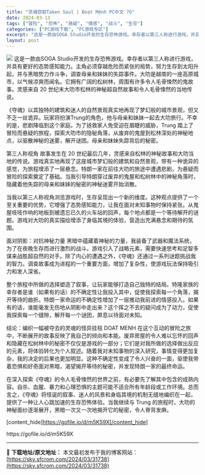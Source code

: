 ```yaml
---
title: "灵魂窃取Taken Soul | Đoạt Mệnh PC中文 7G"
date: 2024-03-13
tags: ["冒险", "恐怖", "悬疑", "情感", "战斗", "生存"]
categories: ["PC游戏下载", "PC游戏专区"]
excerpt: "这是一款由SOGA Studio开发的生存恐怖游戏。幸存者以第三人称进行游戏，并具有更好的态势感知能力。主角必须穿越危险而紧张的局势，努力生存到太阳升起，并与黑暗势力作斗争，调查母亲和妹妹的失踪事件。大叻是越南的一座高原城市，以气候凉爽而闻名。它拥有广阔的松树林，周围有许多令人毛骨悚然的鬼故事。灵感&hellip;"
layout: post
---
```


<img class="aligncenter" src="https://sky.sfcrom.com/wp-content/uploads/2024/03/20240329101405-52d08.jpeg" />
这是一款由SOGA Studio开发的生存恐怖游戏。幸存者以第三人称进行游戏，并具有更好的态势感知能力。主角必须穿越危险而紧张的局势，努力生存到太阳升起，并与黑暗势力作斗争，调查母亲和妹妹的失踪事件。大叻是越南的一座高原城市，以气候凉爽而闻名。它拥有广阔的松树林，周围有许多令人毛骨悚然的鬼故事。灵感来自 20 世纪末大叻市松林的神秘超自然故事和令人毛骨悚然的当地传说。

《夺魂》以其独特的建筑和迷人的自然景观真实地再现了梦幻般的城市景观，但又不乏一丝诡异。玩家将扮演Trung的角色，他与母亲和妹妹一起去大叻旅行。不幸的是，悲剧降临到这个家庭。为了拯救家人免受迫在眉睫的威胁，Trung 踏上了冒险而悬疑的旅程，探索大叻市的隐秘角落，从废弃的鬼屋到松林深处的神秘地点，以驱散神秘的迷雾，解开谜团。母亲和妹妹失踪背后的秘密。

第三人称视角
故事发生在 20 世纪最后几年，灵感来自松林的神秘故事和大叻当地的传说。游戏真实地再现了这座城市梦幻般的建筑和自然景观，带有一种诡异的感觉，为旅程增添了一层悬念。特朗一家在前往大叻的旅途中遭遇悲剧，为悬疑而冒险的探索奠定了基础。当我引导特朗穿过废弃的鬼屋和松树林中的神秘角落时，隐藏着他失踪的母亲和妹妹的秘密的神秘迷雾开始消散。

当我以第三人称视角浏览游戏时，生存呈现出一个新的维度。这种观点提供了一个至关重要的优势，它增强了态势感知能力，让我在面对未知事物时保持紧张。从鬼屋吱吱作响的地板到被遗忘已久的火车站的回声，每个地点都是一个等待解开的谜题。游戏对大叻的真实描绘增添了身临其境的体验，营造出充满悬念和期待的氛围。

面对阴影：对抗神秘力量
黑暗中蕴藏着神秘的力量，我装备了武器和魔法系统，为了在夜晚生存而进行激烈的战斗。游戏引入了战略元素，需要快速思考和足智多谋来战胜超自然的对手。除了内心的遭遇之外，《夺魂》还通过一系列谜题挑战我的智力。调查故事成为进程的一个重要方面，增加了复杂性，使游戏玩法保持吸引力和发人深省。

整个旅程中所做的选择塑造了叙事，让玩家能够打造自己独特的结局。特隆家族的幸存者是谁（如果有的话）的不确定性让我投入其中，促使我探索每一个角落，揭开等待的曲折。特朗一家命运的不确定性增加了一层推动我前进的情感投入。如果有的话，谁能毫发无伤地从阴影中走出来？这个挥之不去的疑问成为了动力，促使我探索每一个缝隙，解开每一个谜团，屏息以待面对未知。

结论：编织一幅被夺去的灵魂的怪异挂毯 DOAT MENH
在这个互动的冒险之旅中，不断展开的故事反映了我自己的倾向和本能。废弃房屋的令人难以忘怀的回声和隐藏在松树林中的秘密不仅仅是游戏的一部分；它们是对我所做的选择做出反应的元素，将体验转化为个人叙述。随着我对未知事物的深入研究，事情变得更加复杂，我的决定的后果也更加明显。这种不确定性变成了令人兴奋的一面，驱使我带着恐惧和好奇面对黑暗，渴望揭开等待的秘密，并发现特朗一家的最终命运。

在深入探索《夺魂》的令人毛骨悚然的世界之前，有必要先了解其中包含的成熟内容。自杀、血腥、暴力和心理恐惧的主题可能不适合所有年龄段或工作环境。总而言之，《夺魂》将怪诞的叙事、迷人的风景和身临其境的机制无缝地编织在一起，提供了一种让人心跳加速的生存恐怖体验。当我继续与 Trung 的旅程时，大叻的神秘面纱逐渐展开，黑暗一次又一次地揭开它的秘密，令人脊背发麻。

[content_hide]https://gofile.io/d/m5K59X[/content_hide]

<!--wechatfans start-->https://gofile.io/d/m5K59X<!--wechatfans end-->

---
📖 **下载地址/原文地址：** 本文最初发布于我的博客网站：[https://sky.sfcrom.com/2024/03/31738](https://sky.sfcrom.com/2024/03/31738)
